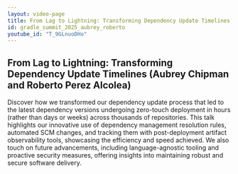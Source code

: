 ```yaml
---
layout: video-page
title: From Lag to Lightning: Transforming Dependency Update Timelines
id: gradle_summit_2025_aubrey_roberto
youtube_id: "T_9GLnuoDHo"
---                     
```

                        
## From Lag to Lightning: Transforming Dependency Update Timelines (Aubrey Chipman and Roberto Perez Alcolea)

Discover how we transformed our dependency update process that led to the latest dependency versions undergoing zero-touch deployment in hours (rather than days or weeks) across thousands of repositories. This talk highlights our innovative use of dependency management resolution rules, automated SCM changes, and tracking them with post-deployment artifact observability tools, showcasing the efficiency and speed achieved. We also touch on future advancements, including language-agnostic tooling and proactive security measures, offering insights into maintaining robust and secure software delivery.